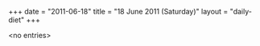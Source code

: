 +++
date = "2011-06-18"
title = "18 June 2011 (Saturday)"
layout = "daily-diet"
+++


\<no entries\>

